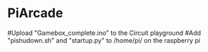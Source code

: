 # PiArcade

#Upload "Gamebox_complete.ino" to the Circuit playground
#Add "pishudown.sh" and "startup.py" to /home/pi/ on the raspberry pi
